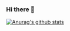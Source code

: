 ### Hi there 👋

[![Anurag's github stats](https://github-readme-stats.vercel.app/api?username=sumtuckyi)](https://github.com/anuraghazra/github-readme-stats)

<!--
**sumtuckyi/sumtuckyi** is a ✨ _special_ ✨ repository because its `README.md` (this file) appears on your GitHub profile.

Here are some ideas to get you started:

- 🔭 I’m currently working on ...
- 🌱 I’m currently learning ...
- 👯 I’m looking to collaborate on ...
- 🤔 I’m looking for help with ...
- 💬 Ask me about ...
- 📫 How to reach me: ...
- 😄 Pronouns: ...
- ⚡ Fun fact: ...
-->
